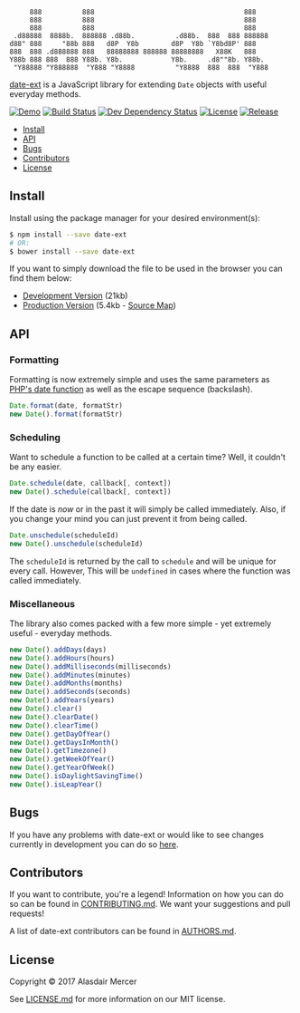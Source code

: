          888          888                                     888
         888          888                                     888
         888          888                                     888
     .d88888  8888b.  888888 .d88b.          .d88b.  888  888 888888
    d88" 888     "88b 888   d8P  Y8b        d8P  Y8b `Y8bd8P' 888
    888  888 .d888888 888   88888888 888888 88888888   X88K   888
    Y88b 888 888  888 Y88b. Y8b.            Y8b.     .d8""8b. Y88b.
     "Y88888 "Y888888  "Y888 "Y8888          "Y8888  888  888  "Y888

[date-ext](https://github.com/neocotic/date-ext) is a JavaScript library for extending `Date` objects with useful
everyday methods.

[![Demo](https://img.shields.io/badge/demo-live-brightgreen.svg?style=flat-square)](https://codepen.io/neocotic/full/oGNOOM/)
[![Build Status](https://img.shields.io/travis/neocotic/date-ext/develop.svg?style=flat-square)](https://travis-ci.org/neocotic/date-ext)
[![Dev Dependency Status](https://img.shields.io/david/dev/neocotic/date-ext.svg?style=flat-square)](https://david-dm.org/neocotic/date-ext?type=dev)
[![License](https://img.shields.io/npm/l/date-ext.svg?style=flat-square)](https://github.com/neocotic/date-ext/blob/master/LICENSE.md)
[![Release](https://img.shields.io/npm/v/date-ext.svg?style=flat-square)](https://www.npmjs.com/package/date-ext)

* [Install](#install)
* [API](#api)
* [Bugs](#bugs)
* [Contributors](#contributors)
* [License](#license)

## Install

Install using the package manager for your desired environment(s):

``` bash
$ npm install --save date-ext
# OR:
$ bower install --save date-ext
```

If you want to simply download the file to be used in the browser you can find them below:

* [Development Version](https://cdn.rawgit.com/neocotic/date-ext/master/lib/date-ext.js) (21kb)
* [Production Version](https://cdn.rawgit.com/neocotic/date-ext/master/dist/date-ext.min.js) (5.4kb - [Source Map](https://cdn.rawgit.com/neocotic/date-ext/master/dist/date-ext.min.map))

## API

### Formatting

Formatting is now extremely simple and uses the same parameters as
[PHP's date function](http://php.net/manual/en/function.date.php) as well as the escape sequence (backslash).

``` javascript
Date.format(date, formatStr)
new Date().format(formatStr)
```

### Scheduling

Want to schedule a function to be called at a certain time? Well, it couldn't be any easier.

``` javascript
Date.schedule(date, callback[, context])
new Date().schedule(callback[, context])
```

If the date is *now* or in the past it will simply be called immediately. Also, if you change your mind you can just
prevent it from being called.

``` javascript
Date.unschedule(scheduleId)
new Date().unschedule(scheduleId)
```

The `scheduleId` is returned by the call to `schedule` and will be unique for every call. However, This will be
`undefined` in cases where the function was called immediately.

### Miscellaneous

The library also comes packed with a few more simple - yet extremely useful - everyday methods.

``` javascript
new Date().addDays(days)
new Date().addHours(hours)
new Date().addMilliseconds(milliseconds)
new Date().addMinutes(minutes)
new Date().addMonths(months)
new Date().addSeconds(seconds)
new Date().addYears(years)
new Date().clear()
new Date().clearDate()
new Date().clearTime()
new Date().getDayOfYear()
new Date().getDaysInMonth()
new Date().getTimezone()
new Date().getWeekOfYear()
new Date().getYearOfWeek()
new Date().isDaylightSavingTime()
new Date().isLeapYear()
```

## Bugs

If you have any problems with date-ext or would like to see changes currently in development you can do so
[here](https://github.com/neocotic/date-ext/issues).

## Contributors

If you want to contribute, you're a legend! Information on how you can do so can be found in
[CONTRIBUTING.md](https://github.com/neocotic/date-ext/blob/master/CONTRIBUTING.md). We want your suggestions and pull
requests!

A list of date-ext contributors can be found in
[AUTHORS.md](https://github.com/neocotic/date-ext/blob/master/AUTHORS.md).

## License

Copyright © 2017 Alasdair Mercer

See [LICENSE.md](https://github.com/neocotic/date-ext/blob/master/LICENSE.md) for more information on our MIT license.
